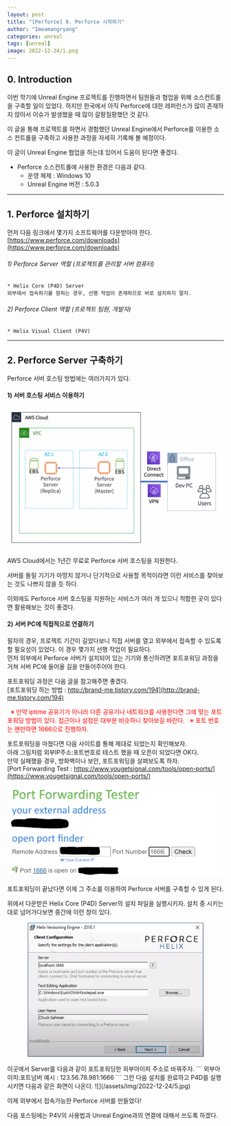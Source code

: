 ```yaml
---
layout: post
title: "[Perforce] 0. Perforce 시작하기"
author: "Imeamangryang"
categories: unreal
tags: [unreal]
image: 2022-12-24/1.png
---
```


## 0. Introduction
이번 학기에 Unreal Engine 프로젝트를 진행하면서 팀원들과 협업을 위해 소스컨트롤을 구축할 일이 있었다. 하지만 한국에서 아직 Perforce에 대한 레퍼런스가 많이 존재하지 않아서 이슈가 발생했을 때 많이 갈팡질팡했던 것 같다.

이 글을 통해 프로젝트를 하면서 경험했던 Unreal Engine에서 Perforce를 이용한 소스 컨트롤을 구축하고 사용한 과정을 자세히 기록해 볼 예정이다.

이 글이 Unreal Engine 협업을 하는데 있어서 도움이 된다면 좋겠다.

* Perforce 소스컨트롤에 사용한 환경은 다음과 같다.
    * 운영 체제 : Windows 10 
    * Unreal Engine 버전 : 5.0.3

***

## 1. Perforce 설치하기
먼저 다음 링크에서 몇가지 소프트웨어를 다운받아야 한다.
[https://www.perforce.com/downloads](https://www.perforce.com/downloads)

###### 1) Perforce Server 역할 (프로젝트를 관리할 서버 컴퓨터)
    * Helix Core (P4D) Server
    외부에서 접속하기를 원하는 경우, 선행 작업이 존재하므로 바로 설치하지 말자.


###### 2) Perforce Client 역할 (프로젝트 팀원, 개발자)
    * Helix Visual Client (P4V)


***

## 2. Perforce Server 구축하기
Perforce 서버 호스팅 방법에는 여러가지가 있다.

#### 1) 서버 호스팅 서비스 이용하기
![](/assets/img/2022-12-24/2.png)
AWS Cloud에서는 1년간 무료로 Perforce 서버 호스팅을 지원한다.

서버를 돌릴 기기가 마땅치 않거나 단기적으로 사용할 목적이라면 이런 서비스를 찾아보는 것도 나쁘지 않을 듯 하다.

이외에도 Perforce 서버 호스팅을 지원하는 서비스가 여러 개 있으니 적합한 곳이 있다면 활용해보는 것이 좋겠다.

#### 2) 서버 PC에 직접적으로 연결하기
필자의 경우, 프로젝트 기간이 길었다보니 직접 서버를 열고 외부에서 접속할 수 있도록 할 필요성이 있었다. 이 경우 몇가지 선행 작업이 필요하다.  
먼저 외부에서 Perforce 서버가 설치되어 있는 기기와 통신하려면 포트포워딩 과정을 거쳐 서버 PC에 들어올 길을 만들어주어야 한다.

포트포워딩 과정은 다음 글을 참고해주면 좋겠다.  
[포트포워딩 하는 방법 : http://brand-me.tistory.com/194](http://brand-me.tistory.com/194)

<span style = "color : red">&nbsp;  ※ 만약 iptime 공유기가 아니라 다른 공유기나 네트워크를 사용한다면 그에 맞는 포트포워딩 방법이 있다. 접근이나 설정은 대부분 비슷하니 찾아보길 바란다.
&nbsp; ※ 포트 번호는 왠만하면 1666으로 진행하자.</span> 

포트포워딩을 마쳤다면 다음 사이트를 통해 제대로 되었는지 확인해보자.  
아래 그림처럼 외부IP주소:포트번호로 테스트 했을 때 오픈이 되었다면 OK다.  
만약 실패했을 경우, 방화벽이나 보안, 포트포워딩을 살펴보도록 하자.  
[Port Forwarding Test : https://www.yougetsignal.com/tools/open-ports/](https://www.yougetsignal.com/tools/open-ports/)

![](/assets/img/2022-12-24/3.png)


포트포워딩이 끝났다면 이제 그 주소를 이용하여 Perforce 서버를 구축할 수 있게 된다.

위에서 다운받은 Helix Core (P4D) Server의 설치 파일을 실행시키자.
설치 중 시키는대로 넘어가다보면 중간에 이런 창이 있다.
<p align="center"><img src=/assets/img/2022-12-24/4.png></p>
이곳에서 Server를 다음과 같이 포트포워딩한 외부아이피 주소로 바꿔주자.
```
외부아이피:포트넘버
예시 : 123.56.78.981:1666
```
그런 다음 설치를 완료하고 P4D를 실행시키면 다음과 같은 화면이 나온다.
![](/assets/img/2022-12-24/5.jpg)

이제 외부에서 접속가능한 Perforce 서버를 만들었다!

다음 포스팅에는 P4V의 사용법과 Unreal Engine과의 연결에 대해서 쓰도록 하겠다.

















